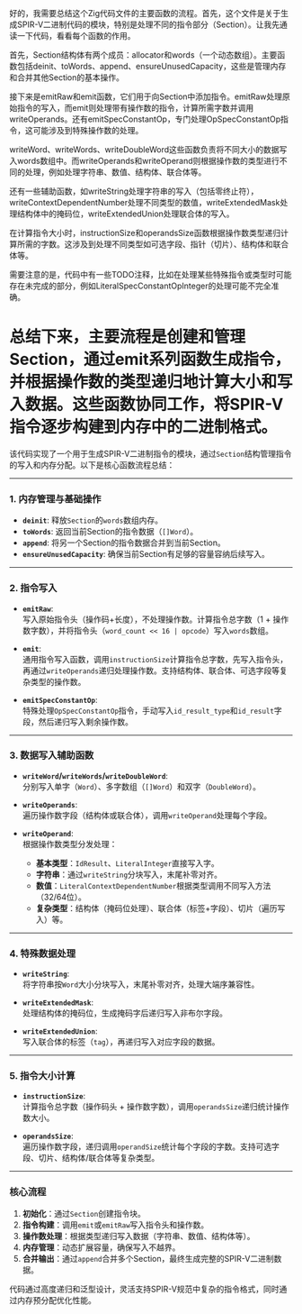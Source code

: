 好的，我需要总结这个Zig代码文件的主要函数的流程。首先，这个文件是关于生成SPIR-V二进制代码的模块，特别是处理不同的指令部分（Section）。让我先通读一下代码，看看每个函数的作用。

首先，Section结构体有两个成员：allocator和words（一个动态数组）。主要函数包括deinit、toWords、append、ensureUnusedCapacity，这些是管理内存和合并其他Section的基本操作。

接下来是emitRaw和emit函数，它们用于向Section中添加指令。emitRaw处理原始指令的写入，而emit则处理带有操作数的指令，计算所需字数并调用writeOperands。还有emitSpecConstantOp，专门处理OpSpecConstantOp指令，这可能涉及到特殊操作数的处理。

writeWord、writeWords、writeDoubleWord这些函数负责将不同大小的数据写入words数组中。而writeOperands和writeOperand则根据操作数的类型进行不同的处理，例如处理字符串、数值、结构体、联合体等。

还有一些辅助函数，如writeString处理字符串的写入（包括零终止符），writeContextDependentNumber处理不同类型的数值，writeExtendedMask处理结构体中的掩码位，writeExtendedUnion处理联合体的写入。

在计算指令大小时，instructionSize和operandsSize函数根据操作数类型递归计算所需的字数。这涉及到处理不同类型如可选字段、指针（切片）、结构体和联合体等。

需要注意的是，代码中有一些TODO注释，比如在处理某些特殊指令或类型时可能存在未完成的部分，例如LiteralSpecConstantOpInteger的处理可能不完全准确。

总结下来，主要流程是创建和管理Section，通过emit系列函数生成指令，并根据操作数的类型递归地计算大小和写入数据。这些函数协同工作，将SPIR-V指令逐步构建到内存中的二进制格式。
================================================
该代码实现了一个用于生成SPIR-V二进制指令的模块，通过`Section`结构管理指令的写入和内存分配。以下是核心函数流程总结：

---

### **1. 内存管理与基础操作**
- **`deinit`**: 释放`Section`的`words`数组内存。
- **`toWords`**: 返回当前Section的指令数据（`[]Word`）。
- **`append`**: 将另一个Section的指令数据合并到当前Section。
- **`ensureUnusedCapacity`**: 确保当前Section有足够的容量容纳后续写入。

---

### **2. 指令写入**
- **`emitRaw`**:  
  写入原始指令头（操作码+长度），不处理操作数。计算指令总字数（1 + 操作数字数），并将指令头（`word_count << 16 | opcode`）写入`words`数组。
  
- **`emit`**:  
  通用指令写入函数，调用`instructionSize`计算指令总字数，先写入指令头，再通过`writeOperands`递归处理操作数。支持结构体、联合体、可选字段等复杂类型的操作数。

- **`emitSpecConstantOp`**:  
  特殊处理`OpSpecConstantOp`指令，手动写入`id_result_type`和`id_result`字段，然后递归写入剩余操作数。

---

### **3. 数据写入辅助函数**
- **`writeWord`/`writeWords`/`writeDoubleWord`**:  
  分别写入单字（`Word`）、多字数组（`[]Word`）和双字（`DoubleWord`）。
  
- **`writeOperands`**:  
  遍历操作数字段（结构体或联合体），调用`writeOperand`处理每个字段。
  
- **`writeOperand`**:  
  根据操作数类型分发处理：
  - **基本类型**：`IdResult`、`LiteralInteger`直接写入字。
  - **字符串**：通过`writeString`分块写入，末尾补零对齐。
  - **数值**：`LiteralContextDependentNumber`根据类型调用不同写入方法（32/64位）。
  - **复杂类型**：结构体（掩码位处理）、联合体（标签+字段）、切片（遍历写入）等。

---

### **4. 特殊数据处理**
- **`writeString`**:  
  将字符串按`Word`大小分块写入，末尾补零对齐，处理大端序兼容性。
  
- **`writeExtendedMask`**:  
  处理结构体的掩码位，生成掩码字后递归写入非布尔字段。
  
- **`writeExtendedUnion`**:  
  写入联合体的标签（`tag`），再递归写入对应字段的数据。

---

### **5. 指令大小计算**
- **`instructionSize`**:  
  计算指令总字数（操作码头 + 操作数字数），调用`operandsSize`递归统计操作数大小。
  
- **`operandsSize`**:  
  遍历操作数字段，递归调用`operandSize`统计每个字段的字数。支持可选字段、切片、结构体/联合体等复杂类型。

---

### **核心流程**
1. **初始化**：通过`Section`创建指令块。
2. **指令构建**：调用`emit`或`emitRaw`写入指令头和操作数。
3. **操作数处理**：根据类型递归写入数据（字符串、数值、结构体等）。
4. **内存管理**：动态扩展容量，确保写入不越界。
5. **合并输出**：通过`append`合并多个Section，最终生成完整的SPIR-V二进制数据。

代码通过高度递归和泛型设计，灵活支持SPIR-V规范中复杂的指令格式，同时通过内存预分配优化性能。